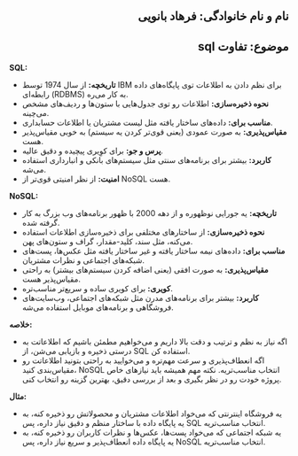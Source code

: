 <h2 dir="rtl">نام و نام خانوادگی: فرهاد بانویی</h2>
<h2 dir="rtl">موضوع: تفاوت sql</h2>


**SQL:**

- **تاریخچه:** از سال 1974 توسط IBM برای نظم دادن به اطلاعات توی پایگاه‌های داده رابطه‌ای (RDBMS) به کار می‌ره.
- **نحوه ذخیره‌سازی:** اطلاعات رو توی جدول‌هایی با ستون‌ها و ردیف‌های مشخص می‌چینه.
- **مناسب برای:** داده‌های ساختار یافته مثل لیست مشتریان یا اطلاعات حسابداری.
- **مقیاس‌پذیری:** به صورت عمودی (یعنی قوی‌تر کردن یه سیستم) به خوبی مقیاس‌پذیر هست.
- **پرس و جو:** برای کوِیری پیچیده و دقیق عالیه.
- **کاربرد:** بیشتر برای برنامه‌های سنتی مثل سیستم‌های بانکی و انبارداری استفاده می‌شه.
- **امنیت:** از نظر امنیتی قوی‌تر از NoSQL هست.

**NoSQL:**

- **تاریخچه:** یه جورایی نوظهوره و از دهه 2000 با ظهور برنامه‌های وب بزرگ به کار گرفته شده.
- **نحوه ذخیره‌سازی:** از ساختارهای مختلفی برای ذخیره‌سازی اطلاعات استفاده می‌کنه، مثل سند، کلید-مقدار، گراف و ستون‌های پهن.
- **مناسب برای:** داده‌های نیمه ساختار یافته و غیر ساختار یافته مثل عکس‌ها، پست‌های شبکه‌های اجتماعی و نظرات مشتریان.
- **مقیاس‌پذیری:** به صورت افقی (یعنی اضافه کردن سیستم‌های بیشتر) به راحتی مقیاس‌پذیر هست.
- **کویری:** برای کویری ساده و سریع‌تر مناسب‌تره.
- **کاربرد:** بیشتر برای برنامه‌های مدرن مثل شبکه‌های اجتماعی، وب‌سایت‌های فروشگاهی و برنامه‌های موبایل استفاده می‌شه.

**خلاصه:**

- اگه نیاز به نظم و ترتیب و دقت بالا داریم و می‌خواهیم مطمئن باشیم که اطلاعاتت به درستی ذخیره و بازیابی می‌شن، از SQL استفاده کن.
- اگه انعطاف‌پذیری و سرعت مهم‌تره و می‌خوایید به راحتی بتونید اطلاعاتت رو مقیاس‌بندی کنید، NoSQL انتخاب مناسب‌تریه.
نکته مهم همیشه باید نیازهای خاص پروژه خودت رو در نظر بگیری و بعد از بررسی دقیق، بهترین گزینه رو انتخاب کنی.

**مثال:**

- یه فروشگاه اینترنتی که می‌خواد اطلاعات مشتریان و محصولاتش رو ذخیره کنه، به یه پایگاه داده با ساختار منظم و دقیق نیاز داره، پس SQL انتخاب مناسب‌تریه.
- یه شبکه اجتماعی که می‌خواد پست‌ها، عکس‌ها و نظرات کاربران رو ذخیره کنه، به یه پایگاه داده انعطاف‌پذیر و سریع نیاز داره، پس NoSQL انتخاب مناسب‌تریه.


<div dir="rtl">
</div>
